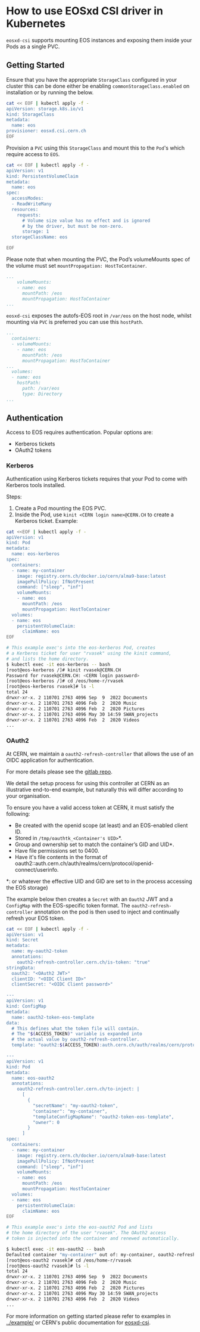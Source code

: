 # How to use EOSxd CSI driver in Kubernetes

`eosxd-csi` supports mounting EOS instances and exposing them inside your Pods as a single PVC.

## Getting Started

Ensure that you have the appropriate `StorageClass` configured in your cluster this can be done either be enabling `commonStorageClass.enabled` on installation or by running the below.

```bash
cat << EOF | kubectl apply -f -
apiVersion: storage.k8s.io/v1
kind: StorageClass
metadata:
  name: eos
provisioner: eosxd.csi.cern.ch
EOF
```

Provision a `PVC` using this `StorageClass` and mount this to the `Pod`'s which require access to `EOS`.

```bash
cat << EOF | kubectl apply -f -
apiVersion: v1
kind: PersistentVolumeClaim
metadata:
  name: eos
spec:
  accessModes:
  - ReadWriteMany
  resources:
    requests:
      # Volume size value has no effect and is ignored
      # by the driver, but must be non-zero.
      storage: 1
  storageClassName: eos

EOF
```

Please note that when mounting the PVC, the Pod’s volumeMounts spec of the volume must set `mountPropagation: HostToContainer`.

```yaml
...
    volumeMounts:
    - name: eos
      mountPath: /eos
      mountPropagation: HostToContainer
...
```

`eosxd-csi` exposes the autofs-EOS root in `/var/eos` on the host node, whilst mounting via `PVC` is preferred you can use this `hostPath`.

```yaml
...
  containers:
  - volumeMounts:
    - name: eos
      mountPath: /eos
      mountPropagation: HostToContainer
...
  volumes:
  - name: eos
    hostPath:
      path: /var/eos
      type: Directory
...
```

## Authentication

Access to EOS requires authentication. Popular options are:

* Kerberos tickets
* OAuth2 tokens

### Kerberos

Authentication using Kerberos tickets requires that your Pod to come with Kerberos tools installed.

Steps:

1. Create a Pod mounting the EOS PVC.
2. Inside the Pod, use `kinit <CERN login name>@CERN.CH` to create a Kerberos ticket.
Example:

```bash
cat <<EOF | kubectl apply -f -
apiVersion: v1
kind: Pod
metadata:
  name: eos-kerberos
spec:
  containers:
  - name: my-container
    image: registry.cern.ch/docker.io/cern/alma9-base:latest
    imagePullPolicy: IfNotPresent
    command: ["sleep", "inf"]
    volumeMounts:
    - name: eos
      mountPath: /eos
      mountPropagation: HostToContainer
  volumes:
  - name: eos
    persistentVolumeClaim:
      claimName: eos
EOF

# This example exec's into the eos-kerberos Pod, creates
# a Kerberos ticket for user "rvasek" using the kinit command,
# and lists the home directory.
$ kubectl exec -it eos-kerberos -- bash
[root@eos-kerberos /]# kinit rvasek@CERN.CH
Password for rvasek@CERN.CH: <CERN login password>
[root@eos-kerberos /]# cd /eos/home-r/rvasek
[root@eos-kerberos rvasek]# ls -l
total 24
drwxr-xr-x. 2 110701 2763 4096 Sep  9  2022 Documents
drwxr-xr-x. 2 110701 2763 4096 Feb  2  2020 Music
drwxr-xr-x. 2 110701 2763 4096 Feb  2  2020 Pictures
drwxr-xr-x. 2 110701 2763 4096 May 30 14:59 SWAN_projects
drwxr-xr-x. 2 110701 2763 4096 Feb  2  2020 Videos
...
```

### OAuth2

At CERN, we maintain a `oauth2-refresh-controller` that allows the use of an OIDC application for authentication.

For more details please see the [gitlab repo](https://gitlab.cern.ch/kubernetes/security/oauth2-refresh-controller).

We detail the setup process for using this controller at CERN as an illustrative end-to-end example, but naturally this will differ according to your organisation.

To ensure you have a valid access token at CERN, it must satisfy the following:

* Be created with the openid scope (at least) and an EOS-enabled client ID.
* Stored in `/tmp/oauthtk_<Container's UID>`*.
* Group and ownership set to match the container’s GID and UID*.
* Have file permissions set to 0400.
* Have it's file contents in the format of oauth2:<OAuth2 access token>:auth.cern.ch/auth/realms/cern/protocol/openid-connect/userinfo.

*: or whatever the effective UID and GID are set to in the process accessing the EOS storage)

The example below then creates a `Secret` with an `Oauth2` JWT and a `ConfigMap` with the EOS-specific token format. The `oauth2-refresh-controller` annotation on the pod is then used to inject and continually refresh your EOS token.
```bash
cat << EOF | kubectl apply -f -
apiVersion: v1
kind: Secret
metadata:
  name: my-oauth2-token
  annotations:
    oauth2-refresh-controller.cern.ch/is-token: "true"
stringData:
  oauth2: "<OAuth2 JWT>"
  clientID: "<OIDC Client ID>"
  clientSecret: "<OIDC Client password>"

---
apiVersion: v1
kind: ConfigMap
metadata:
  name: oauth2-token-eos-template
data:
  # This defines what the token file will contain.
  # The "$(ACCESS_TOKEN)" variable is expanded into
  # the actual value by oauth2-refresh-controller.
  template: "oauth2:$(ACCESS_TOKEN):auth.cern.ch/auth/realms/cern/protocol/openid-connect/userinfo"

---
apiVersion: v1
kind: Pod
metadata:
  name: eos-oauth2
  annotations:
    oauth2-refresh-controller.cern.ch/to-inject: |
      [
        {
          "secretName": "my-oauth2-token",
          "container": "my-container",
          "templateConfigMapName": "oauth2-token-eos-template",
          "owner": 0
        }
      ]      
spec:
  containers:
  - name: my-container
    image: registry.cern.ch/docker.io/cern/alma9-base:latest
    imagePullPolicy: IfNotPresent
    command: ["sleep", "inf"]
    volumeMounts:
    - name: eos
      mountPath: /eos
      mountPropagation: HostToContainer
  volumes:
  - name: eos
    persistentVolumeClaim:
      claimName: eos
EOF

# This example exec's into the eos-oauth2 Pod and lists
# the home directory of the user "rvasek". The OAuth2 access
# token is injected into the container and renewed automatically.

$ kubectl exec -it eos-oauth2 -- bash
Defaulted container "my-container" out of: my-container, oauth2-refresh-bootstrap-0 (init)
[root@eos-oauth2 rvasek]# cd /eos/home-r/rvasek
[root@eos-oauth2 rvasek]# ls -l
total 24
drwxr-xr-x. 2 110701 2763 4096 Sep  9  2022 Documents
drwxr-xr-x. 2 110701 2763 4096 Feb  2  2020 Music
drwxr-xr-x. 2 110701 2763 4096 Feb  2  2020 Pictures
drwxr-xr-x. 2 110701 2763 4096 May 30 14:59 SWAN_projects
drwxr-xr-x. 2 110701 2763 4096 Feb  2  2020 Videos
...
```


For more information on getting started please refer to examples in [../example/](../example/) or CERN's public documentation for [eosxd-csi](https://kubernetes.docs.cern.ch/docs/storage/eos/).

